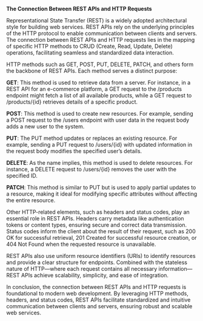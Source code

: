 **The Connection Between REST APIs and HTTP Requests**

Representational State Transfer (REST) is a widely adopted architectural style for building web services. 
REST APIs rely on the underlying principles of the HTTP protocol to enable communication between clients and servers. 
The connection between REST APIs and HTTP requests lies in the mapping of specific HTTP methods to CRUD (Create, Read, Update, Delete) operations, facilitating seamless and standardized data interaction.

HTTP methods such as GET, POST, PUT, DELETE, PATCH, and others form the backbone of REST APIs. Each method serves a distinct purpose:

**GET**: This method is used to retrieve data from a server. For instance, in a REST API for an e-commerce platform, a GET request to the /products endpoint might fetch a list of all available products, 
while a GET request to /products/{id} retrieves details of a specific product.

**POST**: This method is used to create new resources. For example, sending a POST request to 
the /users endpoint with user data in the request body adds a new user to the system.

**PUT**: The PUT method updates or replaces an existing resource. For example, 
sending a PUT request to /users/{id} with updated information in the request body modifies the specified user’s details.

**DELETE**: As the name implies, this method is used to delete resources. 
For instance, a DELETE request to /users/{id} removes the user with the specified ID.

**PATCH**: This method is similar to PUT but is used to apply partial updates to a resource, 
making it ideal for modifying specific attributes without affecting the entire resource.

Other HTTP-related elements, such as headers and status codes, play an essential role in REST APIs. 
Headers carry metadata like authentication tokens or content types, ensuring secure and correct data transmission. 
Status codes inform the client about the result of their request, such as 200 OK for successful retrieval, 
201 Created for successful resource creation, or 404 Not Found when the requested resource is unavailable.

REST APIs also use uniform resource identifiers (URIs) to identify resources and provide a clear structure for endpoints. 
Combined with the stateless nature of HTTP—where each request contains all necessary information—REST APIs achieve scalability, simplicity, and ease of integration.

In conclusion, the connection between REST APIs and HTTP requests is foundational to modern web development. 
By leveraging HTTP methods, headers, and status codes, REST APIs facilitate standardized and intuitive communication between clients and servers, ensuring robust and scalable web services.







